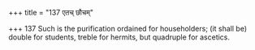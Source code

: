 +++
title = "137 एतच् छौचम्"

+++
137	Such is the purification ordained for householders; (it shall be) double for students, treble for hermits, but quadruple for ascetics.